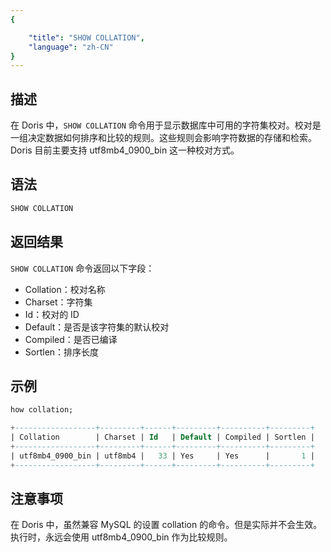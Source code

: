 ```yaml
---
{

    "title": "SHOW COLLATION",
    "language": "zh-CN"
}
---
```


<!--
Licensed to the Apache Software Foundation (ASF) under one
or more contributor license agreements.  See the NOTICE file
distributed with this work for additional information
regarding copyright ownership.  The ASF licenses this file
to you under the Apache License, Version 2.0 (the
"License"); you may not use this file except in compliance
with the License.  You may obtain a copy of the License at

  http://www.apache.org/licenses/LICENSE-2.0

Unless required by applicable law or agreed to in writing,
software distributed under the License is distributed on an
"AS IS" BASIS, WITHOUT WARRANTIES OR CONDITIONS OF ANY
KIND, either express or implied.  See the License for the
specific language governing permissions and limitations
under the License.
-->



## 描述


在 Doris 中，`SHOW COLLATION` 命令用于显示数据库中可用的字符集校对。校对是一组决定数据如何排序和比较的规则。这些规则会影响字符数据的存储和检索。Doris 目前主要支持 utf8mb4_0900_bin 这一种校对方式。

## 语法

```sql
SHOW COLLATION
```

## 返回结果

`SHOW COLLATION` 命令返回以下字段：

* Collation：校对名称
* Charset：字符集
* Id：校对的 ID
* Default：是否是该字符集的默认校对
* Compiled：是否已编译
* Sortlen：排序长度

## 示例

```sql
how collation;
```

```sql
+------------------+---------+------+---------+----------+---------+
| Collation        | Charset | Id   | Default | Compiled | Sortlen |
+------------------+---------+------+---------+----------+---------+
| utf8mb4_0900_bin | utf8mb4 |   33 | Yes     | Yes      |       1 |
+------------------+---------+------+---------+----------+---------+
```

## 注意事项

在 Doris 中，虽然兼容 MySQL 的设置 collation 的命令。但是实际并不会生效。执行时，永远会使用 utf8mb4_0900_bin 作为比较规则。
